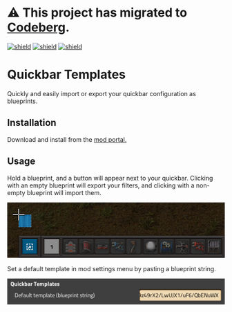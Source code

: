 # ⚠️ This project has migrated to [Codeberg](https://codeberg.org/raiguard/QuickbarTemplates).

[![shield](https://img.shields.io/badge/Ko--fi-Donate%20-hotpink?logo=kofi&logoColor=white)](https://ko-fi.com/raiguard)
[![shield](https://img.shields.io/badge/Crowdin-Translate-brightgreen)](https://crowdin.com/project/raiguards-factorio-mods)
[![shield](https://img.shields.io/badge/dynamic/json?color=orange&label=Factorio&query=downloads_count&suffix=%20downloads&url=https%3A%2F%2Fmods.factorio.com%2Fapi%2Fmods%2FQuickbarTemplates)](https://mods.factorio.com/mod/QuickbarTemplates)

# Quickbar Templates

Quickly and easily import or export your quickbar configuration as blueprints.

## Installation

Download and install from the [mod portal.](https://mods.factorio.com/mod/QuickbarTemplates)

## Usage

Hold a blueprint, and a button will appear next to your quickbar. Clicking with
an empty blueprint will export your filters, and clicking with a non-empty
blueprint will import them.

![](screenshots/button.png)

Set a default template in mod settings menu by pasting a blueprint string.

![](screenshots/setting.png)
